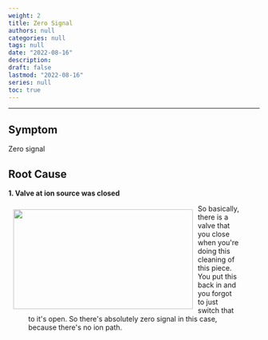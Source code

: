```yaml
---
weight: 2
title: Zero Signal
authors: null
categories: null
tags: null
date: "2022-08-16"
description:  
draft: false
lastmod: "2022-08-16"
series: null
toc: true
---
```




<!--more-->
---

## Symptom
Zero signal

## Root Cause
**1. Valve at ion source was closed**  
<div class = "row">
<img width ="360" height= "200" src = "/docs/images/Screenshot 2022-08-16 150048.png" style ="float: left" HSPACE="10" VSPACE="10"/>
<figure>So basically, there is a valve that you close when you're doing this cleaning of this piece. You put this back in and you forgot to just switch that to it's open. So there's absolutely zero signal in this case, because there's no ion path.</figure>   
</div>  